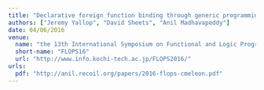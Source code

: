 ```yaml
---
title: "Declarative foreign function binding through generic programming"
authors: ["Jeremy Yallop", "David Sheets", "Anil Madhavapeddy"]
date: 04/06/2016
venue: 
  name: "the 13th International Symposium on Functional and Logic Programming"
  short-name: "FLOPS16"
  url: "http://www.info.kochi-tech.ac.jp/FLOPS2016/"
urls:
  pdf: "http://anil.recoil.org/papers/2016-flops-cmeleon.pdf"
---
```

